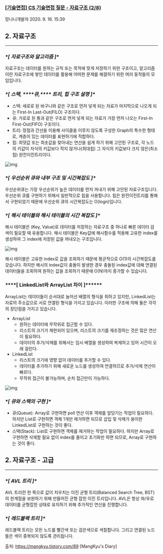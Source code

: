 ### [[기술면접\] CS 기술면접 질문 - 자료구조 (2/8)](https://mangkyu.tistory.com/89)

망나니개발자 2020. 9. 16. 15:39

## **2. 자료구조**

------

### ***\*[ 자료구조와 알고리즘 ]\****

자료구조는 데이터를 원하는 규칙 또는 목적에 맞게 저장하기 위한 구조이고, 알고리즘이란 자료구조에 쌓인 데이터를 활용해 어떠한 문제를 해결하기 위한 여러 동작들의 모임입니다.

 

 

### ***\*[ 스택, \*\*\*\*큐,\*\*\*\* 트리, 힙 구조 설명 ]\****

- 스택: 세로로 된 바구니와 같은 구조로 먼저 넣게 되는 자료가 마지막으로 나오게 되는 First-In Last-Out(FILO) 구조이다.
- 큐: 가로로 된 통과 같은 구조로 먼저 넣게 되는 자료가 가장 먼저 나오는 First-In First-Out(FIFO) 구조이다.
- 트리: 정점과 간선을 이용해 사이클을 이루지 않도록 구성한 Graph의 특수한 형태로, 계층이 있는 데이터를 표현하기에 적합하다.
- 힙: 최댓값 또는 최솟값을 찾아내는 연산을 쉽게 하기 위해 고안된 구조로, 각 노드의 키값이 자식의 키값보다 작지 않거나(최대힙) 그 자식의 키값보다 크지 않은(최소힙) 완전이진트리이다.



![img](https://blog.kakaocdn.net/dn/bOP2BG/btqIXgehSAU/KVOz4pzZOwZqlH20wZsBC0/img.png)



 

 

### ***\*[ 우선순위 큐와 내부 구조 및 시간복잡도 ]\****

우선순위큐는 가장 우선순위가 높은 데이터를 먼저 꺼내기 위해 고안된 자료구조입니다. 우선순위 큐를 구현하기 위해서 일반적으로 힙을 사용합니다. 힙은 완전이진트리를 통해서 구현되었기 때문에 우선순위 큐의 시간복잡도는 O(logn)입니다.

 

 

### ***\*[ 해시 테이블와 해시 테이블의 시간 복잡도 ]\****

해시 테이블은 (Key, Value)로 데이터를 저장하는 자료구조 중 하나로 빠른 데이터 검색이 필요할 때 유용합니다. 해시 테이블은 Key값에 해시함수를 적용해 고유한 index를 생성하여 그 index에 저장된 값을 꺼내오는 구조입니다.



![img](https://blog.kakaocdn.net/dn/cmb93t/btqITt7eR8A/mGgrbmF8XUo38BG1SiYLi1/img.png)



해시 테이블은 고유한 index로 값을 조회하기 때문에 평균적으로 O(1)의 시간복잡도를 갖습니다. 하지만 해시의 index값이 충돌이 발생한 경우 충돌된 index값에 대해 연결된 데이터들을 조회하여 원하는 값을 조회하기 때문에 O(N)까지 증가할 수 있습니다.

 

 

### ***\**\*\*\*[ LinkedList와 ArrayList 차이 ]\*\*\*\*\****

ArrayList는 데이터들이 순서대로 늘어선 배열의 형식을 취하고 있지만, LinkedList는 자료의 주소값으로 서로 연결된 형식을 가지고 있습니다. 이러한 구조에 의해 둘은 각각의 장단점을 가지고 있습니다.

 

- ArrayList
  - 원하는 데이터에 무작위로 접근할 수 있다.
  - 리스트의 크기가 제한되어 있으며, 리스트의 크기를 재조정하는 것은 많은 연산이 필요하다.
  - 데이터의 추가/삭제를 위해서는 임시 배열을 생성하여 복제하고 있어 시간이 오래 걸린다.
- LinkedList
  - 리스트의 크기에 영향 없이 데이터를 추가할 수 있다.
  - 데이터를 추가하기 위해 새로운 노드를 생성하여 연결하므로 추가/삭제 연산이 빠르다.
  - 무작위 접근이 불가능하며, 순차 접근만이 가능하다.



![img](https://blog.kakaocdn.net/dn/bT9vAg/btqOzASZJPM/TKQmop7XQziU6aqM5Kdmik/img.png)



 

 

 

### ***\*[ 큐와 스택의 구현 ]\****

- 큐(Queue): Array로 구현하면 poll 연산 이후 객체를 앞당기는 작업이 필요하다. 하지만 List로 구현하면 객체 1개만 제거하면 되므로 삽입 및 삭제가 용이한 LinkedList로 구현하는 것이 좋다.
- 스택(Stack): List로 구현하면 객체를 제거하는 작업이 필요하다. 하지만 Array로 구현하면 삭제할 필요 없이 index를 줄이고 초기화만 하면 되므로, Array로 구현하는 것이 좋다.

 

 

## **2. 자료구조 - 고급**

------

### ***\*[ AVL 트리 ]\****

AVL 트리란 한 쪽으로 값이 치우치는 이진 균형 트리(Balanced Search Tree, BST)의 한계점을 보완하기 위해 만들어진 균형 잡힌 이진 트리입니다. AVL은 항상 좌/우로 데이터를 균형잡힌 상태로 유지하기 위해 추가적인 연산을 진행합니다.

 

 

### ***\*[ 레드블랙 트리 ]\****

레드블랙 트리는 모든 노드를 빨간색 또는 검은색으로 색칠합니다. 그리고 연결된 노드들은 색이 중복되지 않도록 관리됩니다.



출처: https://mangkyu.tistory.com/89 [MangKyu's Diary]